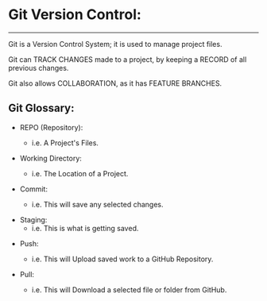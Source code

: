 # Git Version Control:
---
Git is a Version Control System; it is used to manage project files.

Git can TRACK CHANGES made to a project, by keeping a RECORD of all previous changes.

Git also allows COLLABORATION, as it has FEATURE BRANCHES.

Git Glossary:
---

+ REPO (Repository):
	* i.e. A Project's Files.

+ Working Directory:
	* i.e. The Location of a Project.

+ Commit:
	* i.e. This will save any selected changes.
	
- Staging:
	* i.e. This is what is getting saved.
	
+ Push:
	* i.e. This will Upload saved work to a GitHub Repository.
	
+ Pull:
	* i.e. This will Download a selected file or folder from GitHub.